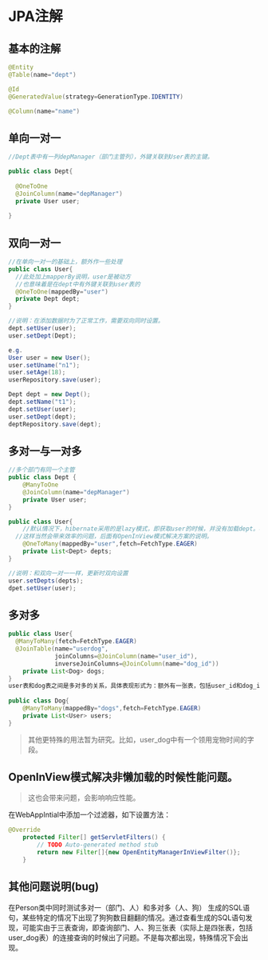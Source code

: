 # JPA注解

## 基本的注解

```java
@Entity
@Table(name="dept")

@Id
@GeneratedValue(strategy=GenerationType.IDENTITY)

@Column(name="name")
```



## 单向一对一

```java
//Dept表中有一列depManager（部门主管列），外键关联到User表的主键。

public class Dept{
  
  @OneToOne
  @JoinColumn(name="depManager")
  private User user;
  
}
```



## 双向一对一

```java
//在单向一对一的基础上，额外作一些处理
public class User{
  //此处加上mapperBy说明，user是被动方
  //也意味着是在dept中有外键关联到user表的
  @OneToOne(mappedBy="user")
  private Dept dept;
}

//说明：在添加数据时为了正常工作，需要双向同时设置。
dept.setUser(user);
user.setDept(Dept);

e.g.  
User user = new User();
user.setUname("n1");
user.setAge(18);
userRepository.save(user);

Dept dept = new Dept();
dept.setName("t1");
dept.setUser(user);
user.setDept(dept);
deptRepository.save(dept);
```

## 多对一与一对多

```java
//多个部门有同一个主管
public class Dept {	
	@ManyToOne
	@JoinColumn(name="depManager")
	private User user;
}

public class User{
    //默认情况下，hibernate采用的是lazy模式，即获取user的时候，并没有加载dept。再user对象上调用getDept()方法时，dept为空，所以，hibernate采用session获取。由于在获取user的时候，session已经关闭，所以会产生org.hibernate.LazyInitializationException.解决方案是将延迟加载改成积极加载。即设置fetch=FetchType.EAGER
  //这样当然会带来效率的问题，后面有OpenInView模式解决方案的说明。
 	@OneToMany(mappedBy="user",fetch=FetchType.EAGER)
	private List<Dept> depts;
}

//说明：和双向一对一一样，更新时双向设置
user.setDepts(depts);
dpet.setUser(user);
```



## 多对多

```JAVA
public class User{
  @ManyToMany(fetch=FetchType.EAGER)
  @JoinTable(name="userdog",
             joinColumns=@JoinColumn(name="user_id"),
             inverseJoinColumns=@JoinColumn(name="dog_id"))
	private List<Dog> dogs;  
}
user表和dog表之间是多对多的关系，具体表现形式为：额外有一张表，包括user_id和dog_id两各字段，作为联合主键，分别外键关联到user表和dog表的主键。
  
public class Dog{
	@ManyToMany(mappedBy="dogs",fetch=FetchType.EAGER)
	private List<User> users;
}
```

> 其他更特殊的用法暂为研究。比如，user_dog中有一个领用宠物时间的字段。

## OpenInView模式解决非懒加载的时候性能问题。

>这也会带来问题，会影响响应性能。

在WebAppIntial中添加一个过滤器，如下设置方法：

```JAVA
@Override
	protected Filter[] getServletFilters() {
		// TODO Auto-generated method stub
		return new Filter[]{new OpenEntityManagerInViewFilter()};
	}
```



## 其他问题说明(bug)

在Person类中同时测试多对一（部门、人）和多对多（人、狗） 生成的SQL语句，某些特定的情况下出现了狗狗数目翻翻的情况。通过查看生成的SQL语句发现，可能实由于三表查询，即查询部门、人、狗三张表（实际上是四张表，包括user_dog表）的连接查询的时候出了问题。不是每次都出现，特殊情况下会出现。

